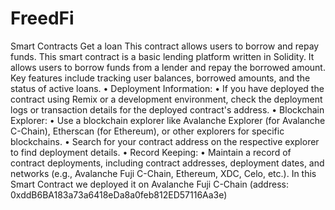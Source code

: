 # FreedFi
Smart Contracts 
Get a loan 
This contract allows users to borrow and repay funds.
This smart contract is a basic lending platform written in Solidity. It allows users to borrow funds from a lender and repay the borrowed amount. Key features include tracking user balances, borrowed amounts, and the status of active loans.
	•			Deployment Information:
	•	If you have deployed the contract using Remix or a development environment, check the deployment logs or transaction details for the deployed contract's address.
	•			Blockchain Explorer:
	•	Use a blockchain explorer like Avalanche Explorer (for Avalanche C-Chain), Etherscan (for Ethereum), or other explorers for specific blockchains.
	•	Search for your contract address on the respective explorer to find deployment details.
	•			Record Keeping:
	•	Maintain a record of contract deployments, including contract addresses, deployment dates, and networks (e.g., Avalanche Fuji C-Chain, Ethereum, XDC, Celo, etc.).
In this Smart Contract we deployed it on Avalanche Fuji C-Chain (address: 0xddB6BA183a73a6418eDa8a0feb812ED57116Aa3e) 
